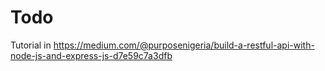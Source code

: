 # Todo
Tutorial in https://medium.com/@purposenigeria/build-a-restful-api-with-node-js-and-express-js-d7e59c7a3dfb
